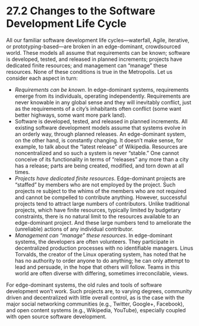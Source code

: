 27.2 Changes to the Software Development Life Cycle
===

All our familiar software development life cycles—waterfall, Agile, iterative, or prototyping-based—are broken in an edge-dominant, crowdsourced world. These models all assume that requirements can be known; software is developed, tested, and released in planned increments; projects have dedicated finite resources; and management can “manage” these resources. None of these conditions is true in the Metropolis. Let us consider each aspect in turn:

* _Requirements can be known_. In edge-dominant systems, requirements emerge from its individuals, operating independently. Requirements are never knowable in any global sense and they will inevitably conflict, just as the requirements of a city’s inhabitants often conflict (some want better highways, some want more park land).
* Software is developed, tested, and released in planned increments. All existing software development models assume that systems evolve in an orderly way, through planned releases. An edge-dominant system, on the other hand, is constantly changing. It doesn’t make sense, for example, to talk about the “latest release” of Wikipedia. Resources are noncentralized and so such a system is never “stable.” One cannot conceive of its functionality in terms of “releases” any more than a city has a release; parts are being created, modified, and torn down at all times.
* _Projects have dedicated finite resources_. Edge-dominant projects are “staffed” by members who are not employed by the project. Such projects re subject to the whims of the members who are not required and cannot be compelled to contribute anything. However, successful projects tend to attract large numbers of contributors. Unlike traditional projects, which have finite resources, typically limited by budgetary constraints, there is no natural limit to the resources available to an edge-dominant project. And these large numbers tend to ameliorate the (unreliable) actions of any individual contributor.
* _Management can “manage” these resources_. In edge-dominant systems, the developers are often volunteers. They participate in decentralized production processes with no identifiable managers. Linus Torvalds, the creator of the Linux operating system, has noted that he has no authority to order anyone to do anything; he can only attempt to lead and persuade, in the hope that others will follow. Teams in this world are often diverse with differing, sometimes irreconcilable, views.

For edge-dominant systems, the old rules and tools of software development won’t work. Such projects are, to varying degrees, community driven and decentralized with little overall control, as is the case with the major social networking communities (e.g., Twitter, Google+, Facebook), and open content systems (e.g., Wikipedia, YouTube), especially coupled with open source software development.
